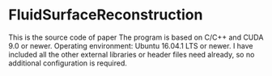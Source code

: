 # FluidSurfaceReconstruction
This is the source code of paper <Enhanced narrow band surface reconstruction with anisotropic kernel>
The program is based on C/C++ and CUDA 9.0 or newer. 
Operating environment: Ubuntu 16.04.1 LTS or newer.
I have included all the other external libraries or header files need already, so no additional configuration is required. 
